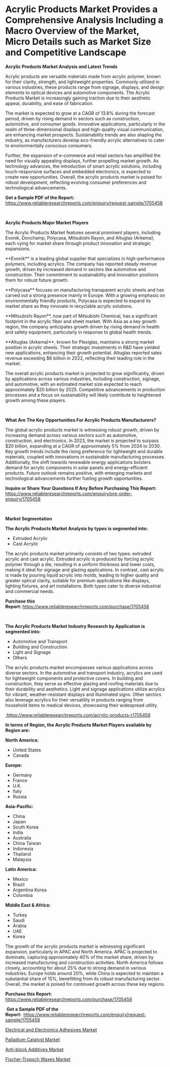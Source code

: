 <p><h1>Acrylic Products Market Provides a Comprehensive Analysis Including a Macro Overview of the Market, Micro Details such as Market Size and Competitive Landscape</h1></p><p><strong>Acrylic Products Market Analysis and Latest Trends</strong></p>
<p><p>Acrylic products are versatile materials made from acrylic polymer, known for their clarity, strength, and lightweight properties. Commonly utilized in various industries, these products range from signage, displays, and design elements to optical devices and automotive components. The Acrylic Products Market is increasingly gaining traction due to their aesthetic appeal, durability, and ease of fabrication.</p><p>The market is expected to grow at a CAGR of 13.8% during the forecast period, driven by rising demand in sectors such as construction, automotive, and consumer goods. Innovative applications, particularly in the realm of three-dimensional displays and high-quality visual communication, are enhancing market prospects. Sustainability trends are also shaping the industry, as manufacturers develop eco-friendly acrylic alternatives to cater to environmentally conscious consumers.</p><p>Further, the expansion of e-commerce and retail sectors has amplified the need for visually appealing displays, further propelling market growth. As technology advances, the introduction of smart acrylic solutions, including touch-responsive surfaces and embedded electronics, is expected to create new opportunities. Overall, the acrylic products market is poised for robust development, reflecting evolving consumer preferences and technological advancements.</p></p>
<p><strong>Get a Sample PDF of the Report:&nbsp;</strong> <a href="https://www.reliableresearchreports.com/enquiry/request-sample/1705458?utm_campaign=37&utm_medium=2&utm_source=Github&utm_content=ia&utm_term=09012025&utm_id=acrylic-products">https://www.reliableresearchreports.com/enquiry/request-sample/1705458</a></p>
<p>&nbsp;</p>
<p><strong>Acrylic Products Major Market Players</strong></p>
<p><p>The Acrylic Products Market features several prominent players, including Evonik, Donchamp, Polycasa, Mitsubishi Rayon, and Altuglas (Arkema), each vying for market share through product innovation and strategic expansions.</p><p>**Evonik** is a leading global supplier that specializes in high-performance polymers, including acrylics. The company has reported steady revenue growth, driven by increased demand in sectors like automotive and construction. Their commitment to sustainability and innovation positions them for robust future growth.</p><p>**Polycasa** focuses on manufacturing transparent acrylic sheets and has carved out a strong presence mainly in Europe. With a growing emphasis on environmentally friendly products, Polycasa is expected to expand its market share as they innovate in recyclable acrylic solutions.</p><p>**Mitsubishi Rayon**, now part of Mitsubishi Chemical, has a significant footprint in the acrylic fiber and sheet market. With Asia as a key growth region, the company anticipates growth driven by rising demand in health and safety equipment, particularly in response to global health trends.</p><p>**Altuglas (Arkema)**, known for Plexiglas, maintains a strong market position in acrylic sheets. Their strategic investments in R&D have yielded new applications, enhancing their growth potential. Altuglas reported sales revenue exceeding $6 billion in 2022, reflecting their leading role in the market.</p><p>The overall acrylic products market is projected to grow significantly, driven by applications across various industries, including construction, signage, and automotive, with an estimated market size expected to reach approximately $20 billion by 2025. Competitive advancements in production processes and a focus on sustainability will likely contribute to heightened growth among these players.</p></p>
<p>&nbsp;</p>
<p><strong>What Are The Key Opportunities For Acrylic Products Manufacturers?</strong></p>
<p><p>The global acrylic products market is witnessing robust growth, driven by increasing demand across various sectors such as automotive, construction, and electronics. In 2023, the market is projected to surpass $20 billion, expanding at a CAGR of approximately 5% from 2024 to 2030. Key growth trends include the rising preference for lightweight and durable materials, coupled with innovations in sustainable manufacturing processes. Additionally, the shift towards renewable energy applications bolsters demand for acrylic components in solar panels and energy-efficient products. Future outlook remains positive, with emerging markets and technological advancements further fueling growth opportunities.</p></p>
<p><strong>Inquire or Share Your Questions If Any Before Purchasing This Report:</strong> <a href="https://www.reliableresearchreports.com/enquiry/pre-order-enquiry/1705458?utm_campaign=37&utm_medium=2&utm_source=Github&utm_content=ia&utm_term=09012025&utm_id=acrylic-products">https://www.reliableresearchreports.com/enquiry/pre-order-enquiry/1705458</a></p>
<p>&nbsp;</p>
<p><strong>Market Segmentation</strong></p>
<p><strong>The Acrylic Products Market Analysis by types is segmented into:</strong></p>
<p><ul><li>Extruded Acrylic</li><li>Cast Acrylic</li></ul></p>
<p><p>The acrylic products market primarily consists of two types: extruded acrylic and cast acrylic. Extruded acrylic is produced by forcing acrylic polymer through a die, resulting in a uniform thickness and lower costs, making it ideal for signage and glazing applications. In contrast, cast acrylic is made by pouring liquid acrylic into molds, leading to higher quality and greater optical clarity, suitable for premium applications like displays, lighting fixtures, and art installations. Both types cater to diverse industrial and commercial needs.</p></p>
<p><strong>Purchase this Report:&nbsp;</strong><a href="https://www.reliableresearchreports.com/purchase/1705458?utm_campaign=37&utm_medium=2&utm_source=Github&utm_content=ia&utm_term=09012025&utm_id=acrylic-products">https://www.reliableresearchreports.com/purchase/1705458</a></p>
<p>&nbsp;</p>
<p><strong>The Acrylic Products Market Industry Research by Application is segmented into:</strong></p>
<p><ul><li>Automotive and Transport</li><li>Building and Construction</li><li>Light and Signage</li><li>Others</li></ul></p>
<p><p>The acrylic products market encompasses various applications across diverse sectors. In the automotive and transport industry, acrylics are used for lightweight components and protective covers. In building and construction, they serve as effective glazing and roofing materials due to their durability and aesthetics. Light and signage applications utilize acrylics for vibrant, weather-resistant displays and illuminated signs. Other sectors also leverage acrylics for their versatility in products ranging from household items to medical devices, showcasing their widespread utility.</p></p>
<p><a href="https://www.reliableresearchreports.com/acrylic-products-r1705458?utm_campaign=37&utm_medium=2&utm_source=Github&utm_content=ia&utm_term=09012025&utm_id=acrylic-products">&nbsp;https://www.reliableresearchreports.com/acrylic-products-r1705458</a></p>
<p><strong>In terms of Region, the Acrylic Products Market Players available by Region are:</strong></p>
<p>
    <p> <strong> North America: </strong>
        <ul>
            <li>United States</li>
            <li>Canada</li>
        </ul>
        </p> 
    <p> <strong> Europe: </strong>
        <ul>
            <li>Germany</li>
            <li>France</li>
            <li>U.K.</li>
            <li>Italy</li>
            <li>Russia</li>
        </ul>
        </p> 
    <p> <strong> Asia-Pacific: </strong>
        <ul>
            <li>China</li>
            <li>Japan</li>
            <li>South Korea</li>
            <li>India</li>
            <li>Australia</li>
            <li>China Taiwan</li>
            <li>Indonesia</li>
            <li>Thailand</li>
            <li>Malaysia</li>
        </ul>
        </p> 
    <p> <strong> Latin America: </strong>
        <ul>
            <li>Mexico</li>
            <li>Brazil</li>
            <li>Argentina Korea</li>
            <li>Colombia</li>
        </ul>
        </p> 
    <p> <strong> Middle East & Africa: </strong>
        <ul>
            <li>Turkey</li>
            <li>Saudi</li>
            <li>Arabia</li>
            <li>UAE</li>
            <li>Korea</li>
        </ul>
    </p>
    </p>
<p><p>The growth of the acrylic products market is witnessing significant expansion, particularly in APAC and North America. APAC is projected to dominate, capturing approximately 40% of the market share, driven by increased manufacturing and construction activities. North America follows closely, accounting for about 25% due to strong demand in various industries. Europe holds around 20%, while China is expected to maintain a substantial share of 15%, benefitting from its robust manufacturing sector. Overall, the market is poised for continued growth across these key regions.</p></p>
<p><strong>Purchase this Report: </strong><a href="https://www.reliableresearchreports.com/purchase/1705458?utm_campaign=37&utm_medium=2&utm_source=Github&utm_content=ia&utm_term=09012025&utm_id=acrylic-products">https://www.reliableresearchreports.com/purchase/1705458</a></p>
<p>&nbsp;<strong>Get a Sample PDF of the Report:&nbsp;&nbsp;</strong><a href="https://www.reliableresearchreports.com/enquiry/request-sample/1705458?utm_campaign=37&utm_medium=2&utm_source=Github&utm_content=ia&utm_term=09012025&utm_id=acrylic-products">https://www.reliableresearchreports.com/enquiry/request-sample/1705458</a></p>
<p><strong></strong></p>
<p><p><a href="https://github.com/DianaWilson796/Market-Research-Report-List-1/blob/main/electrical-and-electronics-adhesives-market.md?utm_campaign=37&utm_medium=2&utm_source=Github&utm_content=ia&utm_term=09012025&utm_id=acrylic-products">Electrical and Electronics Adhesives Market</a></p><p><a href="https://github.com/maclarensidney/Market-Research-Report-List-1/blob/main/palladium-catalyst-market.md?utm_campaign=37&utm_medium=2&utm_source=Github&utm_content=ia&utm_term=09012025&utm_id=acrylic-products">Palladium Catalyst Market</a></p><p><a href="https://github.com/wwwkeltoum/Market-Research-Report-List-5/blob/main/anti-block-additives-market.md?utm_campaign=37&utm_medium=2&utm_source=Github&utm_content=ia&utm_term=09012025&utm_id=acrylic-products">Anti-block Additives Market</a></p><p><a href="https://github.com/joannesouthgate/Market-Research-Report-List-5/blob/main/fischer-tropsch-waxes-market.md?utm_campaign=37&utm_medium=2&utm_source=Github&utm_content=ia&utm_term=09012025&utm_id=acrylic-products">Fischer-Tropsch Waxes Market</a></p></p>